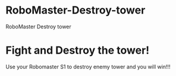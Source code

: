 # RoboMaster-Destroy-tower
RoboMaster Destroy tower
# Fight and Destroy the tower! 
Use your Robomaster S1 to destroy enemy tower and you will win!!!


